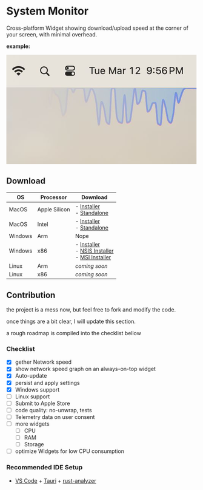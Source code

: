 # System Monitor

Cross-platform Widget showing download/upload speed at the corner of your screen, with minimal overhead.

**example:**

![alt text](assets/jpeg/sysmon-sample.jpeg)

## Download

| OS      | Processor     | Download                                                                                                                                                                                                                                                                                                                                                                  |
| ------- | ------------- | ------------------------------------------------------------------------------------------------------------------------------------------------------------------------------------------------------------------------------------------------------------------------------------------------------------------------------------------------------------------------- |
| MacOS   | Apple Silicon | - [Installer](https://github.com/ZibanPirate/sysmon/releases/latest/download/System.Monitor_0.0.25_aarch64.dmg)<br>- [Standalone](https://github.com/ZibanPirate/sysmon/releases/latest/download/System.Monitor_aarch64.app.tar.gz)                                                                                                                                       |
| MacOS   | Intel         | - [Installer](https://github.com/ZibanPirate/sysmon/releases/latest/download/System.Monitor_0.0.25_x64.dmg)<br>- [Standalone](https://github.com/ZibanPirate/sysmon/releases/latest/download/System.Monitor_x64.app.tar.gz)                                                                                                                                               |
| Windows | Arm           | Nope                                                                                                                                                                                                                                                                                                                                                                      |
| Windows | x86           | - [Installer](https://github.com/ZibanPirate/sysmon/releases/latest/download/System.Monitor_0.0.25_x64-setup.exe)<br>- [NSIS Installer](https://github.com/ZibanPirate/sysmon/releases/latest/download/System.Monitor_0.0.25_x64-setup.nsis.zip)<br>- [MSI Installer](https://github.com/ZibanPirate/sysmon/releases/latest/download/System.Monitor_0.0.25_x64_en-US.msi) |
| Linux   | Arm           | _coming soon_                                                                                                                                                                                                                                                                                                                                                             |
| Linux   | x86           | _coming soon_                                                                                                                                                                                                                                                                                                                                                             |

## Contribution

the project is a mess now, but feel free to fork and modify the code.

once things are a bit clear, I will update this section.

a rough roadmap is compiled into the checklist bellow

### Checklist

- [x] gether Network speed
- [x] show network speed graph on an always-on-top widget
- [x] Auto-update
- [x] persist and apply settings
- [x] Windows support
- [ ] Linux support
- [ ] Submit to Apple Store
- [ ] code quality: no-unwrap, tests
- [ ] Telemetry data on user consent
- [ ] more widgets
  - [ ] CPU
  - [ ] RAM
  - [ ] Storage
- [ ] optimize Widgets for low CPU consumption

### Recommended IDE Setup

- [VS Code](https://code.visualstudio.com/) + [Tauri](https://marketplace.visualstudio.com/items?itemName=tauri-apps.tauri-vscode) + [rust-analyzer](https://marketplace.visualstudio.com/items?itemName=rust-lang.rust-analyzer)
